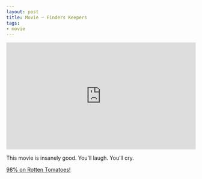 ```yaml
---
layout: post
title: Movie – Finders Keepers
tags:
- movie
---
```

<div style="left: 0; width: 100%; height: 0; position: relative; padding-bottom: 56.25%;"><iframe src="https://www.youtube.com/embed/IfZEsctQNCI?rel=0" style="border: 0; top: 0; left: 0; width: 100%; height: 100%; position: absolute;" allowfullscreen scrolling="no" allow="encrypted-media; accelerometer; gyroscope; picture-in-picture"></iframe></div> 

This movie is insanely good. You’ll laugh. You’ll cry.

[98% on Rotten Tomatoes!](http://www.rottentomatoes.com/m/finders_keepers_2015/)
